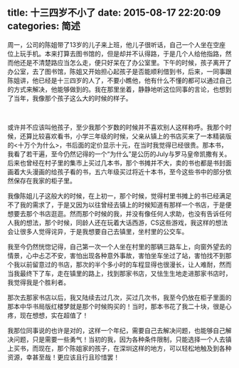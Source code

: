 title: 十三四岁不小了
date: 2015-08-17 22:20:09
categories: 简述
  --- 


<p>周一，公司的陈姐带了13岁的儿子来上班，他儿子很听话，自己一个人坐在空座位上玩手机。本来打算去图书馆的，但是却并不认得路，于是几个人给他指路，然而他还是不清楚路应当怎么走，便只好呆在了办公室里。下午的时候，孩子离开了办公室，去了图书馆，陈姐又开始担心起孩子是否能顺利借到书，后来，一同事跟陈姐讲，他已经是十三四岁的人了，不要小瞧他，他有什么不懂的都可以通过自己的方式来解决，他能够做到的。我在那里坐着，静静地听这位同事的言论，也想到了当年，我像那个孩子这么大的时候的样子。﻿<br></p><p>﻿</p><p>或许并不应该叫他孩子，至少我那个岁数的时候并不喜欢别人这样称呼。我那个时候，还算比较喜欢看书，小学三年级的时候，父亲从镇上的书店买来了一本精装版的&lt;十万个为什么&gt;，书后面的定价显示十元，在当时我觉得已经很贵。那本书，我看了若干遍，至今仍然记得的一个“为什么”是公历的July与罗马皇帝凯撒有关。后来也曾经在村子里的集市上买过几本书，那个书摊并不大，卖的书也都是书封面画着大头漫画的给孩子看的书，五六年级买过将近十本书，至今这些书中的部分依然保存在我家的柜子里。﻿﻿</p><p>我像陈姐儿子这般大的时候，在上初一，那个时候，觉得村里书摊上的书已经满足不了我的需求了，于是又因为以往曾经去镇上的时候知道有那样一个书店，于是便想要去那个书店逛逛。然而那个时候的我，并没有像任何人求助，也没有告诉任何人我的想法，那个时候，同龄人还在玩着大话西游，CS这些游戏，我这样的想法会让很多人觉得诧异，于是我想要自己去镇里，坐村里的公交车。﻿﻿</p><p>我至今仍然恍惚记得，自己第一次一个人坐在村里的那辆三路车上，向窗外望去的情景，心中忐忑不安，害怕出现各种意外事故，害怕坐车坐过了站，害怕找不到那个我以前留意过的书店，那次的半个多小时的车程显得也很漫长，让人难耐，然而当我最终下了车，走在镇里的路上，找到那家书店，又怯生生地走进那家书店时，我觉得我是个胜利者。﻿﻿﻿</p><p>那次去那家书店以后，我又陆续去过几次，买过几次书，我至今仍放在柜子里面的那本中华书局版红楼梦就是那个时候购买的！当时，那本书花了我二十块，很是心疼，现在想想，实在超值了！﻿﻿</p><p>我那位同事说的也许是对的，这样一个年纪，需要自己去解决问题，也能够自己解决问题，只是需要一些勇气！当初的我，因为各种条件限制，只能选择一个人去镇上买书，而现在，那个陈姐家的孩子，在深圳这样的地方，可以轻松地触及到各种资源，幸甚至哉！更应该且行且珍惜罢！﻿﻿﻿﻿﻿﻿﻿﻿﻿</p>